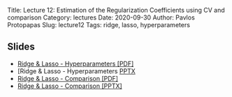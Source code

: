Title: Lecture 12: Estimation of the Regularization Coefficients using CV and comparison
Category: lectures
Date: 2020-09-30
Author: Pavlos Protopapas
Slug: lecture12
Tags: ridge, lasso, hyperparameters


## Slides

- [Ridge & Lasso - Hyperparameters [PDF]]({attach}Lecture12_Regularization_Hyperparameters.pdf)
- [Ridge & Lasso - Hyperparameters [PPTX]({attach}Lecture12_Regularization_Hyperparameters.pptx)
- [Ridge & Lasso - Comparison [PDF]]({attach}Lecture12_Regularization_Comparison.pdf)
- [Ridge & Lasso - Comparison [PPTX]]({attach}Lecture12_Regularization_Comparison.pptx)

